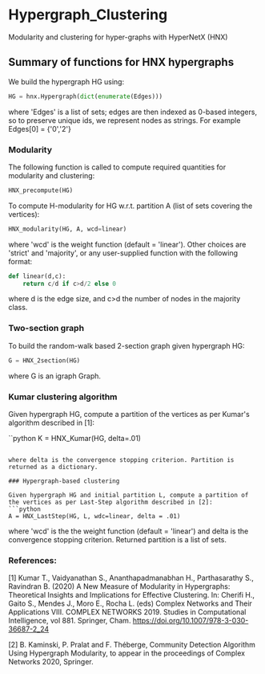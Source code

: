 # Hypergraph_Clustering
Modularity and clustering for hyper-graphs with HyperNetX (HNX)

## Summary of functions for HNX hypergraphs

We build the hypergraph HG using:
```python
HG = hnx.Hypergraph(dict(enumerate(Edges)))
```
where 'Edges' is a list of sets; edges are then indexed as 0-based integers, so to preserve unique ids, we represent nodes as strings. 
For example Edges[0] = {'0','2'}

### Modularity

The following function is called to compute required quantities for modularity and clustering:

```python
HNX_precompute(HG)
```

To compute H-modularity for HG w.r.t. partition A (list of sets covering the vertices):
```python
HNX_modularity(HG, A, wcd=linear)
```
where 'wcd' is the weight function (default = 'linear'). Other choices are 'strict' and 'majority', or any user-supplied function with the following format:
```python
def linear(d,c):
    return c/d if c>d/2 else 0
```

where d is the edge size, and c>d the number of nodes in the majority class.

### Two-section graph

To build the random-walk based 2-section graph given hypergraph HG:
```python
G = HNX_2section(HG)
```
where G is an igraph Graph.

### Kumar clustering algorithm

Given hypergraph HG, compute a partition of the vertices as per Kumar's algorithm described in [1]:

``python
K = HNX_Kumar(HG, delta=.01)
```

where delta is the convergence stopping criterion. Partition is returned as a dictionary.

### Hypergraph-based clustering

Given hypergraph HG and initial partition L, compute a partition of the vertices as per Last-Step algorithm described in [2]:
```python
A = HNX_LastStep(HG, L, wdc=linear, delta = .01)
```

where 'wcd' is the the weight function (default = 'linear') and delta is the convergence stopping criterion. Returned partition is a list of sets.

### References:

[1] Kumar T., Vaidyanathan S., Ananthapadmanabhan H., Parthasarathy S., Ravindran B. (2020) A New Measure of Modularity in Hypergraphs: Theoretical Insights and Implications for Effective Clustering. In: Cherifi H., Gaito S., Mendes J., Moro E., Rocha L. (eds) Complex Networks and Their Applications VIII. COMPLEX NETWORKS 2019. Studies in Computational Intelligence, vol 881. Springer, Cham. https://doi.org/10.1007/978-3-030-36687-2_24

[2] B. Kaminski, P. Pralat and F. Théberge, Community Detection Algorithm Using Hypergraph Modularity, to appear in the proceedings of Complex Networks 2020, Springer.
